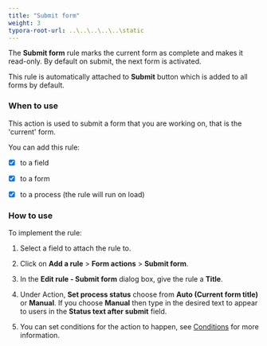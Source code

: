 ```yaml
---
title: "Submit form"
weight: 3
typora-root-url: ..\..\..\..\..\static	
---
```


The **Submit form** rule marks the current form as complete and makes it read-only. By default on submit, the next form is activated. 	

 This rule is automatically attached to **Submit** button which is added to all forms by default. 

### When to use

This action is used to submit a form that you are working on, that is the 'current' form. 	

You can add this rule:

- [x] to a field
- [x] to a form 
- [x] to a process (the rule will run on load)



### How to use

To implement the rule:

1. Select a field to attach the rule to.

2. Click on **Add a rule** > **Form actions** > **Submit form**. 

3. In the **Edit rule - Submit form** dialog box, give the rule a **Title**. 

4. Under Action, **Set process status** choose from **Auto (Current form title)** or **Manual**. If you choose **Manual** then type in the desired text to appear to users in the **Status text after submit** field.

5. You can set conditions for the action to happen, see [Conditions](/docs/platform/rules/general/add-conditions/) for more information.

